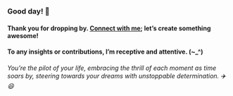
###   Good day! 👋
####    Thank you for dropping by. <a href ="mailto:amicableycot@gmail.com">Connect with me</a>; let’s create something awesome!
####     To any insights or contributions, I’m receptive and attentive. (~_^)
######         You’re the pilot of your life, embracing the thrill of each moment as time soars by, steering towards your dreams with unstoppable determination. ✈️😄
<!--
- **lewiskirori/lewiskirori** is a ✨ _special_ ✨ repository!
- 🔭 I’m currently working on ...
- 👯 I’m looking to collaborate on ...
- 🤔 I’m looking for help with ...
- 💬 Ask me about ...
- 📫 How to reach me: ...
- 😄 Pronouns: ...
- ⚡ Fun fact: ...
- Avant-garde || forward-looking || progressive || revolutionary || ...
- Allied: the company && affiliated || working together with && Skilled craftsmanship allied to advanced technology.
- SOftware ARchitect ASpirant.
- The Future and the Present.
-->                                                     
